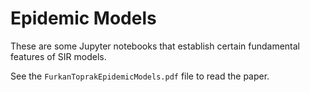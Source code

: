 # Epidemic Models
These are some Jupyter notebooks that establish certain fundamental features of SIR models.

See the `FurkanToprakEpidemicModels.pdf` file to read the paper.